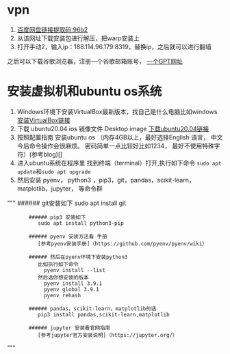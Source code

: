 # vpn
1. [百度网盘链接提取码:96b2](https://wwrx.lanzoum.com/icTU70uuwe5c)
2. 从该网址下载安装包进行解压，把warp安装上
3. 打开手动2，输入ip：188.114.96.179:8319，替换ip，之后就可以进行翻墙

之后可以下载谷歌浏览器，注册一个谷歌邮箱账号，
[一个GPT网址](https://poe.com/ChatGPT)


# 安装虚拟机和ubuntu os系统
1. Windows环境下安装VirtualBox最新版本，找自己是什么电脑比如windows [ 安装VirtualBox链接](https://www.oracle.com/jp/virtualization/technologies/vm/downloads/virtualbox-downloads.html)
2. 下载 ubuntu20.04 ios 镜像文件 Desktop image [下载ubuntu20.04链接](https://releases.ubuntu.com/focal/)
3. 按照配置指南 安装ubuntu os （内存4GB以上，最好选择English 语言， 中文今后命令操作会很麻烦。 密码简单一点比较好比如1234， 最好不使用特殊字符）(参考blog)[]
4. 进入ubuntu系统在程序里 找到终端（terminal）打开,执行如下命令 `sudo apt update`和`sudo apt upgrade`
5. 然后安装 pyenv， python3 ，pip3，git，pandas，scikit-learn，matplotlib，jupyter， 等命令群

"""
           ###### git安装如下
              sudo apt install git
       
           ###### pip3 安装如下
              sudo apt install python3-pip
       
           ###### pyenv 安装方法看 手册 
              [参考pyenv安装手册]（https://github.com/pyenv/pyenv/wiki）
       
           ###### 然后在pyenv环境下安装python3
              比如执行如下命令
                pyenv install --list
              然后选你想安装的版本
                pyenv install 3.9.1
                pyenv global 3.9.1
                pyenv rehash
       
           ###### pandas，scikit-learn，matplotlib的话
              pip3 install pandas,scikit-learn,matplotlib
       
           ###### jupyter 安装看官网指南
              [参考jupyter官方安装说明]（https://jupyter.org/）
       
"""



